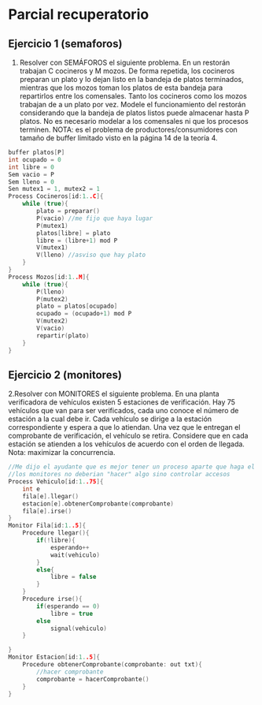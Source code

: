 # Parcial recuperatorio
## Ejercicio 1 (semaforos)
1. Resolver con SEMÁFOROS el siguiente problema. En un restorán trabajan C cocineros y M mozos. De
forma repetida, los cocineros preparan un plato y lo dejan listo en la bandeja de platos terminados, mientras
que los mozos toman los platos de esta bandeja para repartirlos entre los comensales. Tanto los cocineros
como los mozos trabajan de a un plato por vez. Modele el funcionamiento del restorán considerando que la
bandeja de platos listos puede almacenar hasta P platos. No es necesario modelar a los comensales ni que
los procesos terminen.
NOTA: es el problema de productores/consumidores con tamaño de buffer limitado visto en la página 14
de la teoría 4.
```cpp
buffer platos[P]
int ocupado = 0
int libre = 0
Sem vacio = P
Sem lleno = 0
Sen mutex1 = 1, mutex2 = 1
Process Cocineros[id:1..C]{
    while (true){
        plato = preparar()
        P(vacio) //me fijo que haya lugar
        P(mutex1)
        platos[libre] = plato
        libre = (libre+1) mod P
        V(mutex1)
        V(lleno) //asviso que hay plato
    }
}
Process Mozos[id:1..M]{
    while (true){
        P(lleno)
        P(mutex2)
        plato = platos[ocupado]
        ocupado = (ocupado+1) mod P
        V(mutex2)
        V(vacio)
        repartir(plato)
    }
}
```
## Ejercicio 2 (monitores)
2.Resolver con MONITORES el siguiente problema. En una planta verificadora de vehículos existen 5
estaciones de verificación. Hay 75 vehículos que van para ser verificados, cada uno conoce el número de
estación a la cual debe ir. Cada vehículo se dirige a la estación correspondiente y espera a que lo atiendan.
Una vez que le entregan el comprobante de verificación, el vehículo se retira. Considere que en cada estación
se atienden a los vehículos de acuerdo con el orden de llegada. Nota: maximizar la concurrencia.
```cpp
//Me dijo el ayudante que es mejor tener un proceso aparte que haga el comprobante xq seria mas correcto semanticamente hablando
//los monitores no deberian "hacer" algo sino controlar accesos
Process Vehiculo[id:1..75]{
    int e
    fila[e].llegar()
    estacion[e].obtenerComprobante(comprobante)
    fila[e].irse()
}
Monitor Fila[id:1..5]{
    Procedure llegar(){
        if(!libre){
            esperando++
            wait(vehiculo)
        }
        else{
            libre = false
        }
    }
    Procedure irse(){
        if(esperando == 0)
            libre = true
        else
            signal(vehiculo)
    }

}
Monitor Estacion[id:1..5]{
    Procedure obtenerComprobante(comprobante: out txt){
        //hacer comprobante
        comprobante = hacerComprobante()
    }
}
```
